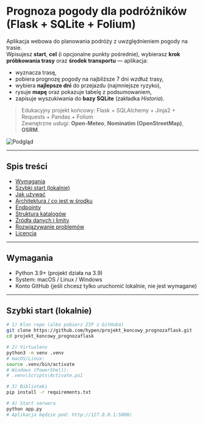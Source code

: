 # Prognoza pogody dla podróżników (Flask + SQLite + Folium)

Aplikacja webowa do planowania podróży z uwzględnieniem pogody na trasie.  
Wpisujesz **start**, **cel** (i opcjonalne punkty pośrednie), wybierasz **krok próbkowania trasy** oraz **środek transportu** — aplikacja:
- wyznacza trasę,
- pobiera prognozę pogody na najbliższe 7 dni wzdłuż trasy,
- wybiera **najlepsze dni** do przejazdu (najmniejsze ryzyko),
- rysuje **mapę** oraz pokazuje tabelę z podsumowaniem,
- zapisuje wyszukiwania do **bazy SQLite** (zakładka *Historia*).

> Edukacyjny projekt końcowy: Flask + SQLAlchemy + Jinja2 + Requests + Pandas + Folium  
> Zewnętrzne usługi: **Open-Meteo**, **Nominatim (OpenStreetMap)**, **OSRM**.

![Podgląd](docs/screenshot.png)

---

## Spis treści
- [Wymagania](#wymagania)
- [Szybki start (lokalnie)](#szybki-start-lokalnie)
- [Jak używać](#jak-używać)
- [Architektura / co jest w środku](#architektura--co-jest-w-środku)
- [Endpointy](#endpointy)
- [Struktura katalogów](#struktura-katalogów)
- [Źródła danych i limity](#źródła-danych-i-limity)
- [Rozwiązywanie problemów](#rozwiązywanie-problemów)
- [Licencja](#licencja)

---

## Wymagania
- Python 3.9+ (projekt działa na 3.9)
- System: macOS / Linux / Windows
- Konto GitHub (jeśli chcesz tylko uruchomić lokalnie, nie jest wymagane)

---

## Szybki start (lokalnie)

```bash
# 1) Klon repo (albo pobierz ZIP z GitHuba)
git clone https://github.com/hypen/projekt_koncowy_prognozaflask.git
cd projekt_koncowy_prognozaflask

# 2) Virtualenv
python3 -m venv .venv
# macOS/Linux:
source .venv/bin/activate
# Windows (PowerShell):
# .venv\Scripts\Activate.ps1

# 3) Biblioteki
pip install -r requirements.txt

# 4) Start serwera
python app.py
# Aplikacja będzie pod: http://127.0.0.1:5000/
